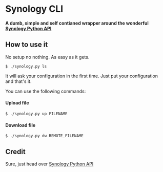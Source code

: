 # Synology CLI
**A dumb, simple and self contianed wrapper around the wonderful [Synology Python API](https://github.com/N4S4/synology-api)**

## How to use it

No setup no nothing. As easy as it gets.

```
$ ./synology.py ls
```

It will ask your configuration in the first time. Just put your configuration and that's it.

You can use the following commands:

#### Upload file

```
$ ./synology.py up FILENAME
```

#### Download file

```
$ ./synology.py dw REMOTE_FILENAME
```

## Credit

Sure, just head over [Synology Python API](https://github.com/N4S4/synology-api)
